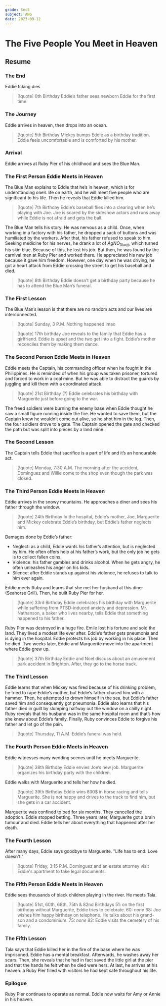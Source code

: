 ```yaml
---
grade: Sec5
subject: ANG
date: 2023-09-12
---
```


# The Five People You Meet in Heaven

## Resume

### The End

Eddie fcking dies

> [!quote] 0th Birthday
> Eddie’s father sees newborn Eddie for the first time.

### The Journey

Eddie arrives in heaven, then drops into an ocean.

> [!quote] 5th Birthday
> Mickey bumps Eddie as a birthday tradition. Eddie feels uncomfortable and is comforted by his mother.

### Arrival

Eddie arrives at Ruby Pier of his childhood and sees the Blue Man.

### The First Person Eddie Meets in Heaven

The Blue Man explains to Eddie that he’s in heaven, which is for understanding one’s life on earth, and he will meet five people who are significant to his life. Then he reveals that Eddie killed him.

> [!quote] 7th Birthday
> Eddie’s baseball flies into a clearing when he’s playing with Joe. Joe is scared by the sideshow actors and runs away while Eddie is not afraid and gets the ball.

The Blue Man tells his story. He was nervous as a child. Once, when working in a factory with his father, he dropped a sack of buttons and was humiliated by the workers. After that, his father refused to speak to him. Seeking medicine for his nerves, he drank a lot of $AgNO_{3(aq)}$, which turned his skin blue. Because of this, he lost his job. But then, he was found by the carnival men at Ruby Pier and worked there. He appreciated his new job because it gave him freedom. However, one day when he was driving, he got a heart attack from Eddie crossing the street to get his baseball and died.

> [!quote] 8th Birthday
> Eddie doesn’t get a birthday party because he has to attend the Blue Man’s funeral.

### The First Lesson

The Blue Man’s lesson is that there are no random acts and our lives are interconnected.

> [!quote] Sunday, 3 P.M.
> Nothing happened lmao

> [!quote] 17th birthday
> Joe reveals to the family that Eddie has a girlfriend. Eddie is upset and the two get into a fight. Eddie’s mother reconciles them by making them dance.

### The Second Person Eddie Meets in Heaven

Eddie meets the Captain, his commanding officer when he fought in the Philippines. He is reminded of when his group was taken prisoner, tortured and forced to work in a coal mine. But he was able to distract the guards by juggling and kill them with a coordinated attack.

> [!quote] 21st Birthday (?)
> Eddie celebrates his birthday with Marguerite just before going to the war.

The freed soldiers were burning the enemy base when Eddie thought he saw a small figure running inside the fire. He wanted to save them, but the Captain knew he wouldn’t come out alive, so he shot him in the leg. Then, the four soldiers drove to a gate. The Captain opened the gate and checked the path but was split into pieces by a land mine.

### The Second Lesson

The Captain tells Eddie that sacrifice is a part of life and it’s an honourable act.

> [!quote] Monday, 7:30 A.M.
> The morning after the accident, Dominguez and Willie come to the shop even though the park was closed.

### The Third Person Eddie Meets in Heaven

Eddie arrives in the snowy mountains. He approaches a diner and sees his father through the window.

> [!quote] 24th Birthday
> In the hospital, Eddie’s mother, Joe, Marguerite and Mickey celebrate Eddie’s birthday, but Eddie’s father neglects him.

Damages done by Eddie’s father:

- Neglect: as a child, Eddie wants his father’s attention, but is neglected by him. He often offers help at his father’s work, but the only job he gets is to collect fallen coins.
- Violence: his father gambles and drinks alcohol. When he gets angry, he often unleashes his anger on his kids.
- Silence: after Eddie stands up against his violence, he refuses to talk to him ever again.

Eddie meets Ruby and learns that she met her husband at this diner (Seahorse Grill). Then, he built Ruby Pier for her.

> [!quote] 33rd Birthday
> Eddie celebrates his birthday with Marguerite while suffering from PTSD-induced anxiety and depression. Mr. Nathanson, a baker who lives nearby, tells Eddie that something happened to his father.

Ruby Pier was destroyed in a huge fire. Emile lost his fortune and sold the land. They lived a modest life ever after.
Eddie’s father gets pneumonia and is dying in the hospital. Eddie protects his job by working in his place. Then he died. Two weeks later, Eddie and Marguerite move into the apartment where Eddie grew up.

> [!quote] 37th Birthday
> Eddie and Noel discuss about an amusement park accident in Brighton. After, they go to the horse track.

### The Third Lesson

Eddie learns that when Mickey was fired because of his drinking problem, he tried to rape Eddie’s mother, but Eddie’s father chased him with a hammer. Then, he attempted to drown himself in the sea, but Eddie’s father saved him and consequently got pneumonia. Eddie also learns that his father died in guilt by slumping halfway out the window on a chilly night. Ruby reveals that his husband was in the same hospital room and that’s how she knew about Eddie’s family. Finally, Ruby convinces Eddie to forgive his father and let go of the pain.

> [!quote] Thursday, 11 A.M.
> Eddie’s funeral was held.

### The Fourth Person Eddie Meets in Heaven

Eddie witnesses many wedding scenes until he meets Marguerite.

> [!quote] 38th Birthday
> Eddie envies Joe’s new job. Marguerite organizes his birthday party with the children.

Eddie walks with Marguerite and tells her how he died.

> [!quote] 39th Birthday
> Eddie wins 800$ in horse racing and tells Marguerite. She is not happy and drives to the track to find him, but she gets in a car accident.

Marguerite was confined to bed for six months. They cancelled the adoption. Eddie stopped betting. Three years later, Marguerite got a brain tumour and died.
Eddie tells her about everything that happened after her death.

### The Fourth Lesson

After many days, Eddie says goodbye to Marguerite. "Life has to end. Love doesn't."

> [!quote] Friday, 3:15 P.M.
> Dominguez and an estate attorney visit Eddie's apartment to take legal documents.

### The Fifth Person Eddie Meets in Heaven

Eddie sees thousands of black children playing in the river. He meets Tala.

> [!quote] 51st, 60th, 68th, 75th & 82nd Birthdays
> 51: on the first birthday without Marguerite, Eddie tries to celebrate.
> 60: *none*
> 68: Joe wishes him happy birthday on telephone. He talks about his grand-son and a condominium.
> 75: *none*
> 82: Eddie visits the cemetery of his family.

### The Fifth Lesson

Tala says that Eddie killed her in the fire of the base where he was imprisoned. Eddie has a mental breakfast. Afterwards, he washes away her scars. Then, she reveals that he had in fact saved the little girl at the pier and that the hands he felt when he died were hers. At last, he arrives at his heaven: a Ruby Pier filled with visitors he had kept safe throughout his life.

### Epilogue

Ruby Pier continues to operate as normal. Eddie now waits for Amy or Annie in his heaven.